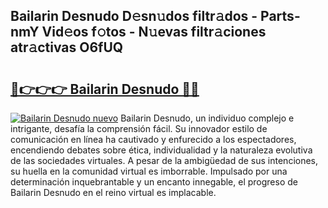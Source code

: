 ## Bailarin Desnudo D𝚎sn𝚞dos filtr𝚊dos - Parts-nmY Vid𝚎os f𝚘tos - N𝚞evas filtr𝚊ciones atr𝚊ctivas O6fUQ

# <h2><a href="http://mbe0a05.tromn.icu/?c=Bailarin+Desnudo">🔗👉👉👉 Bailarin Desnudo 🔗🔗</a></h2>

[![Bailarin Desnudo nuevo](https://i.imgur.com/pEAQMta.gif)](http://mbe0a05.tromn.icu/?c=Bailarin+Desnudo)
Bailarin Desnudo, un individuo complejo e intrigante, desafía la comprensión fácil. Su innovador estilo de comunicación en línea ha cautivado y enfurecido a los espectadores, encendiendo debates sobre ética, individualidad y la naturaleza evolutiva de las sociedades virtuales. A pesar de la ambigüedad de sus intenciones, su huella en la comunidad virtual es imborrable. Impulsado por una determinación inquebrantable y un encanto innegable, el progreso de Bailarin Desnudo en el reino virtual es implacable.
